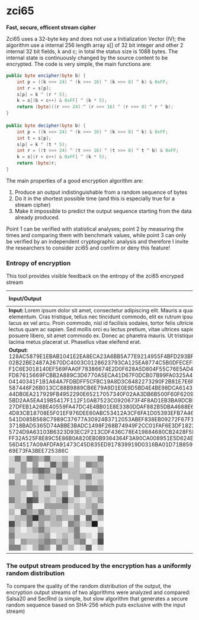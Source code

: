 # zci65
**Fast, secure, efficent stream cipher**

Zci65 uses a 32-byte key and does not use a Initialization Vector (IV); the algorithm use a internal 256 length array s[] of 32 bit integer and other 2 internal 32 bit fields, k and c; in total the status size is 1088 bytes.
The internal state is continuously changed by the source content to be encrypted.
The code is very simple, the main functions are:
```java	
public byte encipher(byte b) {
	int p = ((k >>> 24) ^ (k >>> 16) ^ (k >>> 8) ^ k) & 0xFF;
	int r = s[p];
	s[p] = k ^ (r * 5);
	k = s[(b + c++) & 0xFF] ^ (k * 5);
	return (byte)((r >>> 24) ^ (r >>> 16) ^ (r >>> 8) ^ r ^ b);
}

public byte decipher(byte b) {
	int p = ((k >>> 24) ^ (k >>> 16) ^ (k >>> 8) ^ k) & 0xFF;
	int t = s[p];
	s[p] = k ^ (t * 5);
	int r = ((t >>> 24) ^ (t >>> 16) ^ (t >>> 8) ^ t ^ b) & 0xFF;
	k = s[(r + c++) & 0xFF] ^ (k * 5);
	return (byte)r;
}
```
The main properties of a good encryption algorithm are:

1. Produce an output indistinguishable from a random sequence of bytes 
2. Do it in the shortest possible time (and this is especially true for a stream cipher) 
3. Make it impossible to predict the output sequence starting from the data already produced.

Point 1 can be verified with statistical analyses; point 2 by measuring the times and comparing them with benchmark values, while point 3 can only be verified by an independent cryptographic analysis and therefore I invite the researchers to consider zci65 and confirm or deny this feature!

### Entropy of encryption
This tool provides visible feedback on the entropy of the zci65 encryped stream

|Input/Output|Byte Map|
|:---|:---:|
|**Input:** Lorem ipsum dolor sit amet, consectetur adipiscing elit. Mauris a quam et sem facilisis elementum. Cras tristique, tellus nec tincidunt commodo, elit ex rutrum ipsum, suscipit tempor lacus ex vel arcu. Proin commodo, nisl id facilisis sodales, tortor felis ultricies lacus, at suscipit lectus quam ac sapien. Sed mollis orci eu lectus pretium, vitae ultrices sapien feugiat. In eget posuere libero, sit amet commodo ex. Donec ac pharetra mauris. Ut tristique sodales dolor, sed lacinia metus placerat ut. Phasellus vitae eleifend erat. | ![Alt Text](https://raw.githubusercontent.com/matteo65/zci65/main/Resource/lorem_ipsum_txt.png)|
|**Output:** 128AC5879E1EBAB1041E2EA8ECA23A6BB5A77E9214955F4BFD293BFD5DBE9635BE26C953 02B22BE2487A2670DC4003C0128623793CA125EA8774C5B0DFECEFD6E65205B87D3856 F1C6E3018140EF569FAA0F78386674E2D0F628A5D804F55C76E5AD45E9B079DD065E79 FD87615669FCBB2A889C3D6770A5ECA41D67F0DCB07B99FA0325A40BC72FBAE6D6B737 04140341F1B1A64A7FDBDFF5CFBC19A8D3C6482273290F2B81E7E6F04F0688E02EE0AD 587446F26B013CC88B9889CB6E79A9D1E0E9D5BD4E4BE98DCA6143389F73495D43BB17 44DB0EA217929FB4952290E65217057340F02AA3DB6B500F60F6209E953DBEEB5B17C5 5BD2AA5EA419B5417F112F10AB7523C0920673F4F8AD1EB3BA9DCBB31FADA7A4705FB0 27DFEB1A26BE40559FA47DC4E4BB01E8E3380DDAF882B5DBA4688E64280FF8EF4C925B 4D83CB18708E5F01EF976DEE60ABC53412A3CF6FA1D05393EFB7A464626F164D0635F1 541D085B568C7989C37677A30924B3712053ABEF838EB09272F67F1D79571BF09B9EFA 3718BAD5365D74ABBE3BADC1498F268B74949F2CC01FAF6E3DF18222BE943EE5F97395 5724D9A63103B6323D93EC2F213CDF436C78E419884680CB2428F5FD9BAE86BE1B97D0 FF32A525F8E89C5E86B0A820EB0B9364364F3A90CA008951E5D624E2FD69A60750B325 56D4517A09AFDFA91473C45D835ED917839919D0316BA01D71B859350CF58DBD5465F4 69E73FA3BEE725386C
|![Alt Text](https://raw.githubusercontent.com/matteo65/zci65/main/Resource/lorem_ipsum_zci65.png)|


### The output stream produced by the encryption has a uniformly random distribution
To compare the quality of the random distribution of the output, the encryption output streams of two algorithms were analyzed and compared: Salsa20 and SecRnd (a simple, but slow algorithm that generates a secure random sequence based on SHA-256 which puts exclusive with the input stream)


